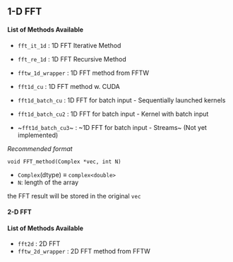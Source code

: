 ## 1-D FFT 
#### List of Methods Available
- `fft_it_1d`         : 1D FFT Iterative Method
- `fft_re_1d`         : 1D FFT Recursive Method
- `fftw_1d_wrapper`   : 1D FFT method from FFTW
- `fft1d_cu`          : 1D FFT method w. CUDA

- `fft1d_batch_cu`    : 1D FFT for batch input - Sequentially launched kernels
- `fft1d_batch_cu2`   : 1D FFT for batch input - Kernel with batch input   
- ~`fft1d_batch_cu3`~ : ~1D FFT for batch input - Streams~ (Not yet implemented)


*Recommended format*

`void FFT_method(Complex *vec, int N)` 

- `Complex`(dtype) $\equiv$ `complex<double>`
- `N`: length of the array

the FFT result will be stored in the original `vec`


#### 2-D FFT 
#### List of Methods Available
- `fft2d`             : 2D FFT
- `fftw_2d_wrapper`   : 2D FFT method from FFTW
